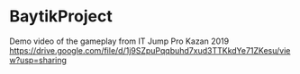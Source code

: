 # BaytikProject
Demo video of the gameplay from IT Jump Pro Kazan 2019 https://drive.google.com/file/d/1j9SZpuPqqbuhd7xud3TTKkdYe71ZKesu/view?usp=sharing

